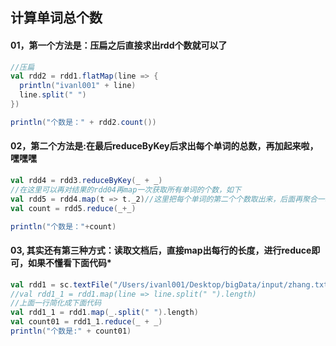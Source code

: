 ## 计算单词总个数

#### 01，第一个方法是：压扁之后直接求出rdd个数就可以了
```scala
//压扁
val rdd2 = rdd1.flatMap(line => {
  println("ivanl001" + line)
  line.split(" ")
})

println("个数是：" + rdd2.count())
```

#### 02，第二个方法是:在最后reduceByKey后求出每个单词的总数，再加起来啦，嘿嘿嘿

```scala
val rdd4 = rdd3.reduceByKey(_ + _)
//在这里可以再对结果的rdd04再map一次获取所有单词的个数，如下
val rdd5 = rdd4.map(t => t._2)//这里把每个单词的第二个个数取出来，后面再聚合一次就可以得到所有的个数了
val count = rdd5.reduce(_+_)

println("个数是："+count)
```


#### 03, 其实还有第三种方式：读取文档后，直接map出每行的长度，进行reduce即可，如果不懂看下面代码*

```scala
val rdd1 = sc.textFile("/Users/ivanl001/Desktop/bigData/input/zhang.txt", 2)//数字代表分区
//val rdd1_1 = rdd1.map(line => line.split(" ").length)
//上面一行简化成下面代码
val rdd1_1 = rdd1.map(_.split(" ").length)
val count01 = rdd1_1.reduce(_ + _)
println("个数是:" + count01)
```